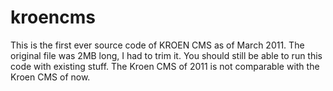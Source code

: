# kroencms
This is the first ever source code of KROEN CMS as of March 2011. The original file was 2MB long, I had to trim it.  You should still be able to run this code with existing stuff. The Kroen CMS of 2011 is not comparable with the Kroen CMS of now.
